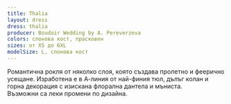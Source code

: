 ```yaml
---
title: Thalia
layout: dress
dress: thalia
producer: Boudoir Wedding by A. Pereverzeva
colors: слонова кост, прасковен
sizes: от XS до 6XL
modelSize: L, слонова кост
---
```


Романтична рокля от няколко слоя, която създава пролетно и феерично усещане. Изработена е в А-линия от най-финия тюл, дълъг колан и горна декорация с изискана флорална дантела и мъниста.  
Възможни са леки промени по дизайна.